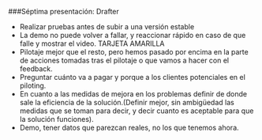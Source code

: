 ###Séptima presentación: Drafter

* Realizar pruebas antes de subir a una versión estable
* La demo no puede volver a fallar, y reaccionar rápido en caso de que falle y mostrar el video. TARJETA AMARILLA
* Pilotaje mejor que el resto, pero hemos pasado por encima en la parte de acciones tomadas tras el pilotaje o que vamos a hacer con el feedback.
* Preguntar cuánto va a pagar y porque a los clientes potenciales en el piloting.
* En cuanto a las medidas de mejora en los problemas definir de donde sale la eficiencia de la solución.(Definir mejor, sin ambigüedad las medidas que se toman para decir, y decir cuanto es aceptable para que la solución funciones).
* Demo, tener datos que parezcan reales, no los que tenemos ahora.


